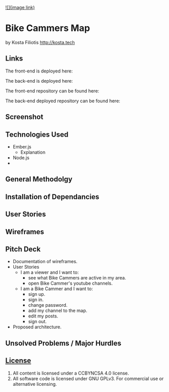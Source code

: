 [![](image link)](https://generalassemb.ly/education/web-development-immersive)

# Bike Cammers Map
by Kosta Filiotis
http://kosta.tech

## Links

The front-end is deployed here:<br>


The back-end is deployed here:<br>


The front-end repository can be found here:<br>


The back-end deployed repository can be found here:<br>

## Screenshot

## Technologies Used

- Ember.js
  - Explanation
- Node.js
-

## General Methodolgy

## Installation of Dependancies

## User Stories

## Wireframes

## Pitch Deck
- Documentation of wireframes.
- User Stories
  - I am a viewer and I want to:
    - see what Bike Cammers are active in my area.
    - open Bike Cammer's youtube channels.
  - I am a Bike Cammer and I want to:
    - sign up.
    - sign in.
    - change password.
    - add my channel to the map.
    - edit my posts.
    - sign out.
- Proposed architecture.


## Unsolved Problems / Major Hurdles

## [License](LICENSE)

1.  All content is licensed under a CC­BY­NC­SA 4.0 license.
1.  All software code is licensed under GNU GPLv3. For commercial use or
    alternative licensing.
